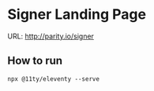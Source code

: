 # Signer Landing Page

URL: http://parity.io/signer

## How to run

```
npx @11ty/eleventy --serve
```

